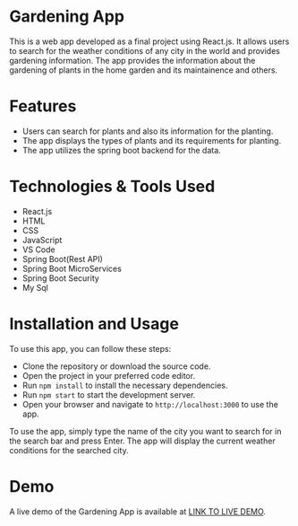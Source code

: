 # Gardening App
This is a web app developed as a final project  using React.js. It allows users to search for the weather conditions of any city in the world and provides gardening information. The app provides the information about the gardening of plants in the home garden and its maintainence and others.

# Features
- Users can search for plants and also its information for the planting.
- The app displays the types of plants and its requirements for planting.
- The app utilizes the spring boot backend for the data.

# Technologies & Tools Used
- React.js
- HTML
- CSS
- JavaScript
- VS Code
- Spring Boot(Rest API)
- Spring Boot MicroServices
- Spring Boot Security
- My Sql

# Installation and Usage
To use this app, you can follow these steps:

- Clone the repository or download the source code.
- Open the project in your preferred code editor.
- Run  `npm install` to install the necessary dependencies.
- Run `npm start` to start the development server.
- Open your browser and navigate to `http://localhost:3000` to use the app.

To use the app, simply type the name of the city you want to search for in the search bar and press Enter. The app will display the current weather conditions for the searched city.

# Demo
A live demo of the Gardening App is available at [LINK TO LIVE DEMO](https://gardening-app-kabilan.netlify.app).



